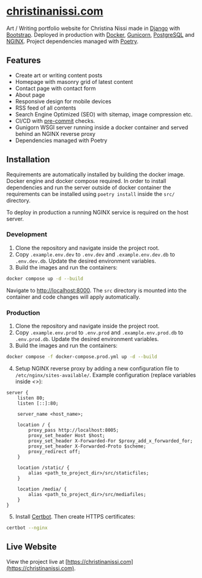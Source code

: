 # [christinanissi.com](https://christinanissi.com)

Art / Writing portfolio website for Christina Nissi made in
[Django](https://www.djangoproject.com/) with [Bootstrap](https://getbootstrap.com/).
Deployed in production with [Docker](https://www.docker.com/),
[Gunicorn](https://gunicorn.org/), [PostgreSQL](https://www.postgresql.org/) and
[NGINX](https://www.nginx.com/). Project dependencies managed with
[Poetry](https://python-poetry.org/).

## Features

- Create art or writing content posts
- Homepage with masonry grid of latest content
- Contact page with contact form
- About page
- Responsive design for mobile devices
- RSS feed of all contents
- Search Engine Optimized (SEO) with sitemap, image compression etc.
- CI/CD with [pre-commit](https://pre-commit.com/) checks.
- Gunigorn WSGI server running inside a docker container and served behind an NGINX
  reverse proxy
- Dependencies managed with Poetry

## Installation

Requirements are automatically installed by building the docker image. Docker engine and
docker compose required. In order to install dependencies and run the server outside of
docker container the requirements can be installed using `poetry install` inside the
`src/` directory.

To deploy in production a running NGINX service is required on the host server.

### Development

1. Clone the repository and navigate inside the project root.
2. Copy `.example.env.dev` to `.env.dev` and `.example.env.dev.db` to `.env.dev.db`.
   Update the desired environment variables.
3. Build the images and run the containers:

```sh
docker compose up -d --build
```

Navigate to [http://localhost:8000](http://localhost:8000). The `src` directory is
mounted into the container and code changes will apply automatically.

### Production

1. Clone the repository and navigate inside the project root.
2. Copy `.example.env.prod` to `.env.prod` and `.example.env.prod.db` to `.env.prod.db`.
   Update the desired environment variables.
3. Build the images and run the containers:

```sh
docker compose -f docker-compose.prod.yml up -d --build
```

4. Setup NGINX reverse proxy by adding a new configuration file to
   `/etc/nginx/sites-available/`. Example configuration (replace variables inside _<>_):

```
server {
    listen 80;
    listen [::]:80;

    server_name <host_name>;

    location / {
        proxy_pass http://localhost:8005;
        proxy_set_header Host $host;
        proxy_set_header X-Forwarded-For $proxy_add_x_forwarded_for;
        proxy_set_header X-Forwarded-Proto $scheme;
        proxy_redirect off;
    }

    location /static/ {
        alias <path_to_project_dir>/src/staticfiles;
    }

    location /media/ {
        alias <path_to_project_dir>/src/mediafiles;
    }
}
```

5. Install [Certbot](https://certbot.eff.org/). Then create HTTPS certificates:

```sh
certbot --nginx
```

## Live Website

View the project live at [https://christinanissi.com](https://christinanissi.com).
